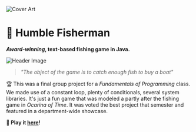 ![Cover Art](https://i.ibb.co/dG8wj2B/humblegithub.jpg)

# :fishing_pole_and_fish: Humble Fisherman

**_Award-winning_, text-based fishing game in Java.**

![Header Image](https://i.ibb.co/8zxszHV/humblecover.jpg)

> _"The object of the game is to catch enough fish to buy a boat"_

:trophy: This was a final group project for a _Fundamentals of Programming_ class. We made use of a constant loop, plenty of conditionals, several system libraries. It's just a fun game that was modeled a partly after the fishing game in _Ocarina of Time_. It was voted the best project that semester and featured in a department-wide showcase. 

**:game_die: Play it [here](https://HumbleFisherman.patrickbradshaw.repl.run)!**
